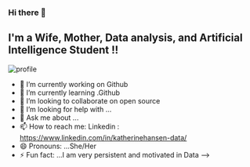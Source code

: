 ### Hi there 👋
## I'm a Wife, Mother, Data analysis, and Artificial Intelligence Student !!
![profile](https://user-images.githubusercontent.com/76471442/135838802-fa905ef6-ad3c-4f82-85a6-2f3534a44f56.gif)


- 🔭 I’m currently working on Github
- 🌱 I’m currently learning .Github
- 👯 I’m looking to collaborate on open source
- 🤔 I’m looking for help with ...
- 💬 Ask me about ...
- 📫 How to reach me: Linkedin : https://www.linkedin.com/in/katherinehansen-data/
- 😄 Pronouns: ...She/Her
- ⚡ Fun fact: ...I am very persistent and motivated in Data
-->
